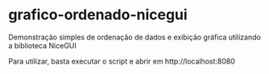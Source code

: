 # grafico-ordenado-nicegui
Demonstração simples de ordenação de dados e exibição gráfica utilizando a biblioteca NiceGUI

Para utilizar, basta executar o script e abrir em http://localhost:8080